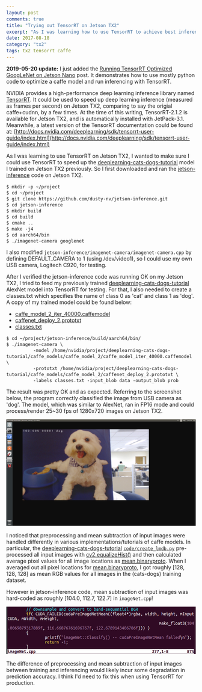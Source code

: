 ```yaml
---
layout: post
comments: true
title: "Trying out TensorRT on Jetson TX2"
excerpt: "As I was learning how to use TensorRT to achieve best inference performance on Jetson TX2, I used my previously trained cats-dogs Caffe model for experiment. The result was good, as expected."
date: 2017-08-18
category: "tx2"
tags: tx2 tensorrt caffe
---
```


**2019-05-20 update:** I just added the [Running TensorRT Optimized GoogLeNet on Jetson Nano](https://jkjung-avt.github.io/tensorrt-googlenet/) post.  It demonstrates how to use mostly python code to optimize a caffe model and run inferencing with TensorRT.

NVIDIA provides a high-performance deep learning inference library named [TensorRT](https://developer.nvidia.com/tensorrt). It could be used to speed up deep learning inference (measured as frames per second) on Jetson TX2, comparing to say the origial caffe+cudnn, by a few times. At the time of this writing, TensorRT-2.1.2 is available for Jetson TX2, and is automatically installed with JetPack-3.1. Meanwhile, a latest version of the TensorRT documentation could be found at: [http://docs.nvidia.com/deeplearning/sdk/tensorrt-user-guide/index.html](http://docs.nvidia.com/deeplearning/sdk/tensorrt-user-guide/index.html)

As I was learning to use TensorRT on Jetson TX2, I wanted to make sure I could use TensorRT to speed up the [deeplearning-cats-dogs-tutorial](https://jkjung-avt.github.io/caffe-tutorial-on-tx2/) model I trained on Jetson TX2 previously. So I first downloaded and ran the [jetson-inference](https://github.com/dusty-nv/jetson-inference) code on Jetson TX2.

```shell
$ mkdir -p ~/project
$ cd ~/project
$ git clone https://github.com/dusty-nv/jetson-inference.git
$ cd jetson-inference
$ mkdir build
$ cd build
$ cmake ..
$ make -j4
$ cd aarch64/bin
$ ./imagenet-camera googlenet
```

I also modified `jetson-inference/imagenet-camera/imagenet-camera.cpp` by defining DEFAULT_CAMERA to 1 (using /dev/video1), so I could use my own USB camera, Logitech C920, for testing.

After I verified the jetson-inference code was running OK on my Jetson TX2, I tried to feed my previously trained [deeplearning-cats-dogs-tutorial](https://jkjung-avt.github.io/caffe-tutorial-on-tx2/) AlexNet model into TensorRT for testing. For that, I also needed to create a classes.txt which specifies the name of class 0 as 'cat' and class 1 as 'dog'. A copy of my trained model could be found below:

* [caffe_model_2_iter_40000.caffemodel](https://drive.google.com/file/d/1X3x1hs-OZ1XNggpjx1tfIk0jSkX5Gb6Y/view?usp=sharing)
* [caffenet_deploy_2.prototxt](/assets/2017-08-18-tensorrt-cats-dogs/caffenet_deploy_2.prototxt)
* [classes.txt](/assets/2017-08-18-tensorrt-cats-dogs/classes.txt)


```shell
$ cd ~/project/jetson-inference/build/aarch64/bin/
$ ./imagenet-camera \
          -model /home/nvidia/project/deeplearning-cats-dogs-tutorial/caffe_models/caffe_model_2/caffe_model_iter_40000.caffemodel \
          -prototxt /home/nvidia/project/deeplearning-cats-dogs-tutorial/caffe_models/caffe_model_2/caffenet_deploy_2.prototxt \
          -labels classes.txt -input_blob data -output_blob prob
```

The result was pretty OK and as expected. Referring to the screenshot below, the program correctly classified the image from USB camera as 'dog'. The model, which was similar to AlexNet, ran in FP16 mode and could process/render 25~30 fps of 1280x720 images on Jetson TX2.

![Screenshot of TensorRT with deeplearning-cats-dogs-tutorial model correctly classified the picture as class #1, i.e. dog](/assets/2017-08-18-tensorrt-cats-dogs/TensorRT-dog-screenshot.png)

I noticed that preprocessing and mean subtraction of input images were handled differently in various implementations/tutorials of caffe models. In particular, the [deeplearning-cats-dogs-tutorial](https://jkjung-avt.github.io/caffe-tutorial-on-tx2/) [`code/create_lmdb.py`](https://github.com/jkjung-avt/deeplearning-cats-dogs-tutorial/blob/master/code/create_lmdb.py) pre-processed all input images with [cv2.equalizeHist()](http://docs.opencv.org/3.3.0/d5/daf/tutorial_py_histogram_equalization.html) and then calculated average pixel values for all image locations as [mean.binaryproto](/assets/2017-08-18-tensorrt-cats-dogs/mean.binaryproto). When I averaged out all pixel locations for [mean.binaryproto](/assets/2017-08-18-tensorrt-cats-dogs/mean.binaryproto), I got roughly [128, 128, 128] as mean RGB values for all images in the (cats-dogs) training dataset.

However in jetson-inference code, mean subtraction of input images was hard-coded as roughly [104.0, 112.7, 122.7] in `imageNet.cpp`!

![iSnippet of jetson-inference/imageNet.cpp](/assets/2017-08-18-tensorrt-cats-dogs/imageNet-cpp.png)

The difference of preprocessing and mean subtraction of input images between training and inferencing would likely incur some degradation in prediction accuracy. I think I'd need to fix this when using TensorRT for production.
